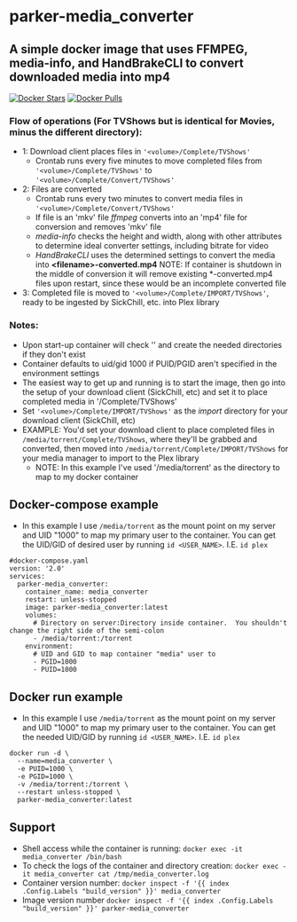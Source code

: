 # parker-media_converter
## A simple docker image that uses FFMPEG, media-info, and HandBrakeCLI to convert downloaded media into mp4
[![Docker Stars](https://img.shields.io/docker/stars/parkerhemphill/media-converter.svg?maxAge=604800)](https://store.docker.com/community/images/parkerhemphill/media-converter) [![Docker Pulls](https://img.shields.io/docker/pulls/parkerhemphill/media-converter.svg?maxAge=604800)](https://store.docker.com/community/images/parkerhemphill/media-converter)
### Flow of operations (For TVShows but is identical for Movies, minus the different directory):
* 1: Download client places files in `'<volume>/Complete/TVShows'`
  * Crontab runs every five minutes to move completed files from `'<volume>/Complete/TVShows'` to `'<volume>/Complete/Convert/TVShows'`
* 2: Files are converted
  * Crontab runs every two minutes to convert media files in `'<volume>/Complete/Convert/TVShows'`
  * If file is an 'mkv' file *ffmpeg* converts into an 'mp4' file for conversion and removes 'mkv' file
  * *media-info* checks the height and width, along with other attributes to determine ideal converter settings, including bitrate for video
  * *HandBrakeCLI* uses the determined settings to convert the media into **\<filename\>-converted.mp4**
  NOTE: If container is shutdown in the middle of conversion it will remove existing \*-converted.mp4 files upon restart, since these would be an incomplete converted file 
* 3: Completed file is moved to `'<volume>/Complete/IMPORT/TVShows'`, ready to be ingested by SickChill, etc. into Plex library
  
### Notes:
* Upon start-up container will check '<volume>' and create the needed directories if they don't exist
* Container defaults to uid/gid 1000 if PUID/PGID aren't specified in the environment settings
* The easiest way to get up and running is to start the image, then go into the setup of your download client (SickChill, etc) and set it to place completed media in '<volume>/Complete/TVShows'
* Set `'<volume>/Complete/IMPORT/TVShows'` as the *import* directory for your download client (SickChill, etc)
* EXAMPLE: You'd set your download client to place completed files in `/media/torrent/Complete/TVShows`, where they'll be grabbed and converted, then moved into `/media/torrent/Complete/IMPORT/TVShows` for your media manager to import to the Plex library
  * NOTE: In this example I've used '/media/torrent' as the directory to map to my docker container

## Docker-compose example
* In this example I use `/media/torrent` as the mount point on my server and UID "1000" to map my primary user to the container.  You can get the UID/GID of desired user by running `id <USER_NAME>`.  I.E. `id plex`
```
#docker-compose.yaml
version: '2.0'
services:
  parker-media_converter:
    container_name: media_converter
    restart: unless-stopped
    image: parker-media_converter:latest
    volumes:
      # Directory on server:Directory inside container.  You shouldn't change the right side of the semi-colon
      - /media/torrent:/torrent
    environment:
      # UID and GID to map container "media" user to
      - PGID=1000
      - PUID=1000
```
## Docker run example
* In this example I use `/media/torrent` as the mount point on my server and UID "1000" to map my primary user to the container.  You can get the needed UID/GID by running `id <USER_NAME>`.  I.E. `id plex`
```
docker run -d \
  --name=media_converter \
  -e PUID=1000 \
  -e PGID=1000 \
  -v /media/torrent:/torrent \
  --restart unless-stopped \
  parker-media_converter:latest
```
## Support
* Shell access while the container is running:
 `docker exec -it media_converter /bin/bash`
* To check the logs of the container and directory creation:
 `docker exec -it media_converter cat /tmp/media_converter.log`
* Container version number:
 `docker inspect -f '{{ index .Config.Labels "build_version" }}' media_converter`
* Image version number
 `docker inspect -f '{{ index .Config.Labels "build_version" }}' parker-media_converter`
